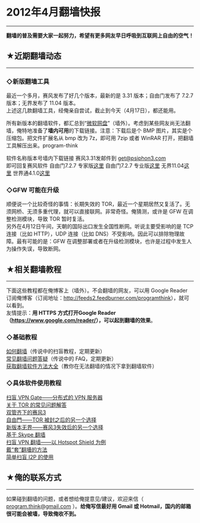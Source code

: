 # 2012年4月翻墙快报 

-----

 **翻墙的普及需要大家一起努力，希望有更多网友早日呼吸到互联网上自由的空气！** 
   
   
 ## ★近期翻墙动态
-------

  
 ### ◇新版翻墙工具

  
 最近一个多月，赛风发布了好几个版本，最新的是 3.31 版本；自由门发布了 7.2.7 版本；无界发布了 11.04 版本。  
 上述这几款翻墙工具，经俺亲自尝试，截止到今天（4月17日），都还能用。  
   
 所有新版本的翻墙软件，都汇总到“[微软网盘](https://onedrive.live.com/?id=F5B0090663FEEADA!730)”（墙外）。考虑到某些网友尚无法翻墙，俺特地准备了**墙内可用**的下载链接。注意：下载后是个 BMP 图片，其实是个压缩包。把文件扩展名从 bmp 改为 7z，即可用 7zip 或者 WinRAR 打开，把翻墙工具解压出来。program-think  
   
 软件名称版本号墙内下载链接 赛风3.31发邮件到 get@psiphon3.com  
 即可回复赛风软件 自由门7.2.7 专家版[这里](http://blob-s-docs.googlegroups.com/docs/OAAAAM6AcGyfUzuklWFHQNpRFRTia88gS0bpzrL2dimT_eO1uvvxz7q_S2zOKRltGCjPJynqE1SgHZqgc5Eufv5JaNMA15jOjO0F9_cvfyyaMKBbZKtDdal4lYRX) 自由门7.2.7 专业版[这里](http://blob-s-docs.googlegroups.com/docs/OAAAAAt71UB8D-RTLm1OBqeiDb4mUIbwKnGpuChfL-j-UVUfsru0yecsjvTJkmc3HKx8nh6R9feSBYZslmTyvUtKb3MA15jOjB8zlo5rtLelU0aF2biWpmKYasSt) 无界11.04[这里](https://blob-s-docs.googlegroups.com/docs/OgAAAKG7NzkSVnQ29CZa02vNFMAzWL_WQAQyCqukg0Me9aiT0-JHCh8cSMzJlX5YFT4X0iLn06SAlJZECJw1QNvXl7kA15jOjDnrY5gZpp7GW_VFBPtZy1mulTAV) 世界通4.1.0[这里](http://img610.ph.126.net/jimNYb8Ngf6SHxl1RIHlsA==/1949777163676558355.bmp)   
 ### ◇GFW 可能在升级

  
 顺便说一个比较奇怪的事情：长期失效的 TOR，最近一个星期居然又复活了。无须网桥、无须多重代理，就可以直接联网。非常奇怪。俺猜测，或许是 GFW 在调整检测模块，导致 TOR 暂时复活。  
 另外在4月12日午间，天朝的国际出口发生全国性断网。听说主要受影响的是 TCP 连接（比如 HTTP），UDP 连接（比如 DNS）不受影响。因此可以排除物理故障。最有可能的是：GFW 在调整部署或者在升级检测模块，也许是过程中发生人为操作失误，导致断网。  
   
   
 ## ★相关翻墙教程
-------

  
 下面这些教程都在俺博客上（墙外）。不会翻墙的网友，可以用 Google Reader 订阅俺博客（订阅地址：<http://feeds2.feedburner.com/programthink>），就可以看到。  
 友情提示：**用 HTTPS 方式打开Google Reader（<https://www.google.com/reader/>），可以起到翻墙的效果**。  
   
 ### ◇基础教程

  
 [如何翻墙](https://program-think.blogspot.com/2009/05/how-to-break-through-gfw.html)（传说中的扫盲教程，定期更新）  
 [常见翻墙问题答疑](https://program-think.blogspot.com/2011/09/gfw-faq.html)（传说中的 FAQ，定期更新）  
 [获取翻墙软件方法大全](https://program-think.blogspot.com/2011/03/how-to-get-gfw-tools.html)（教你在无法翻墙的情况下拿到翻墙软件）  
   
 ### ◇具体软件使用教程

  
 [扫盲 VPN Gate——分布式的 VPN 服务器](https://program-think.blogspot.com/2013/04/gfw-vpngate.html)  
 [关于 TOR 的常见问题解答](https://program-think.blogspot.com/2013/11/tor-faq.html)  
 [双管齐下的赛风3](https://program-think.blogspot.com/2011/10/gfw-psiphon.html)  
 [自由門——TOR 被封之后的另一个选择](https://program-think.blogspot.com/2010/03/choose-free-gate.html)  
 [新版本无界——赛风3失效后的另一个选择](https://program-think.blogspot.com/2011/12/gfw-wujie.html)  
 [基于 Skype 翻墙](https://program-think.blogspot.com/2011/05/through-gfw-with-skype.html)  
 [扫盲 VPN 翻墙——以 Hotspot Shield 为例](https://program-think.blogspot.com/2011/09/gfw-vpn-hotspot-shield.html)  
 [戴“套”翻墻的方法](https://program-think.blogspot.com/2009/09/break-through-gfw-with-tor.html)  
 [简单扫盲 I2P 的使用](https://program-think.blogspot.com/2012/06/gfw-i2p.html)  
   
   
 ## ★俺的联系方式
-------

  
 如果碰到翻墙的问题，或者想给俺提意见/建议，欢迎来信（ program.think@gmail.com ）。**给俺写信最好用 Gmail 或 Hotmail，国内的邮箱很可能会被墙，导致俺收不到。**